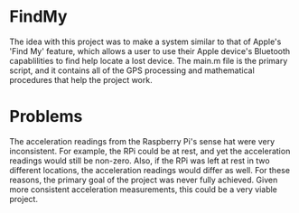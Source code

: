 # FindMy
The idea with this project was to make a system similar to that of Apple's 'Find My' feature, which allows a user to use their Apple device's Bluetooth capablilities to
find help locate a lost device. The main.m file is the primary script, and it contains all of the GPS processing and mathematical procedures that help the project work.
# Problems
The acceleration readings from the Raspberry Pi's sense hat were very inconsistent. For example, the RPi could be at rest, and yet the acceleration readings would still
be non-zero. Also, if the RPi was left at rest in two different locations, the acceleration readings would differ as well. For these reasons, the primary goal of the 
project was never fully achieved. Given more consistent acceleration measurements, this could be a very viable project.
